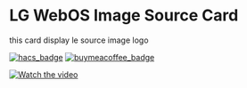 # LG WebOS Image Source Card
this card display le source image logo

[![hacs_badge](https://img.shields.io/badge/HACS-Custom-41BDF5.svg)](https://github.com/hacs/integration)
[![buymeacoffee_badge](https://img.shields.io/badge/Donate-buymeacoffe-ff813f?style=flat)](https://www.buymeacoffee.com/madmicio)

[![Watch the video](image/cardimage.jpg)](https://www.youtube.com/watch?v=Ym1g--MMaKM)
